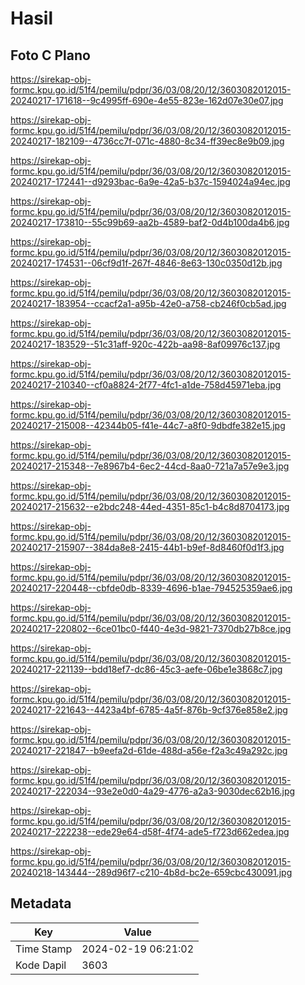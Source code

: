 # Hasil

## Foto C Plano

https://sirekap-obj-formc.kpu.go.id/51f4/pemilu/pdpr/36/03/08/20/12/3603082012015-20240217-171618--9c4995ff-690e-4e55-823e-162d07e30e07.jpg

https://sirekap-obj-formc.kpu.go.id/51f4/pemilu/pdpr/36/03/08/20/12/3603082012015-20240217-182109--4736cc7f-071c-4880-8c34-ff39ec8e9b09.jpg

https://sirekap-obj-formc.kpu.go.id/51f4/pemilu/pdpr/36/03/08/20/12/3603082012015-20240217-172441--d9293bac-6a9e-42a5-b37c-1594024a94ec.jpg

https://sirekap-obj-formc.kpu.go.id/51f4/pemilu/pdpr/36/03/08/20/12/3603082012015-20240217-173810--55c99b69-aa2b-4589-baf2-0d4b100da4b6.jpg

https://sirekap-obj-formc.kpu.go.id/51f4/pemilu/pdpr/36/03/08/20/12/3603082012015-20240217-174531--06cf9d1f-267f-4846-8e63-130c0350d12b.jpg

https://sirekap-obj-formc.kpu.go.id/51f4/pemilu/pdpr/36/03/08/20/12/3603082012015-20240217-183954--ccacf2a1-a95b-42e0-a758-cb246f0cb5ad.jpg

https://sirekap-obj-formc.kpu.go.id/51f4/pemilu/pdpr/36/03/08/20/12/3603082012015-20240217-183529--51c31aff-920c-422b-aa98-8af09976c137.jpg

https://sirekap-obj-formc.kpu.go.id/51f4/pemilu/pdpr/36/03/08/20/12/3603082012015-20240217-210340--cf0a8824-2f77-4fc1-a1de-758d45971eba.jpg

https://sirekap-obj-formc.kpu.go.id/51f4/pemilu/pdpr/36/03/08/20/12/3603082012015-20240217-215008--42344b05-f41e-44c7-a8f0-9dbdfe382e15.jpg

https://sirekap-obj-formc.kpu.go.id/51f4/pemilu/pdpr/36/03/08/20/12/3603082012015-20240217-215348--7e8967b4-6ec2-44cd-8aa0-721a7a57e9e3.jpg

https://sirekap-obj-formc.kpu.go.id/51f4/pemilu/pdpr/36/03/08/20/12/3603082012015-20240217-215632--e2bdc248-44ed-4351-85c1-b4c8d8704173.jpg

https://sirekap-obj-formc.kpu.go.id/51f4/pemilu/pdpr/36/03/08/20/12/3603082012015-20240217-215907--384da8e8-2415-44b1-b9ef-8d8460f0d1f3.jpg

https://sirekap-obj-formc.kpu.go.id/51f4/pemilu/pdpr/36/03/08/20/12/3603082012015-20240217-220448--cbfde0db-8339-4696-b1ae-794525359ae6.jpg

https://sirekap-obj-formc.kpu.go.id/51f4/pemilu/pdpr/36/03/08/20/12/3603082012015-20240217-220802--6ce01bc0-f440-4e3d-9821-7370db27b8ce.jpg

https://sirekap-obj-formc.kpu.go.id/51f4/pemilu/pdpr/36/03/08/20/12/3603082012015-20240217-221139--bdd18ef7-dc86-45c3-aefe-06be1e3868c7.jpg

https://sirekap-obj-formc.kpu.go.id/51f4/pemilu/pdpr/36/03/08/20/12/3603082012015-20240217-221643--4423a4bf-6785-4a5f-876b-9cf376e858e2.jpg

https://sirekap-obj-formc.kpu.go.id/51f4/pemilu/pdpr/36/03/08/20/12/3603082012015-20240217-221847--b9eefa2d-61de-488d-a56e-f2a3c49a292c.jpg

https://sirekap-obj-formc.kpu.go.id/51f4/pemilu/pdpr/36/03/08/20/12/3603082012015-20240217-222034--93e2e0d0-4a29-4776-a2a3-9030dec62b16.jpg

https://sirekap-obj-formc.kpu.go.id/51f4/pemilu/pdpr/36/03/08/20/12/3603082012015-20240217-222238--ede29e64-d58f-4f74-ade5-f723d662edea.jpg

https://sirekap-obj-formc.kpu.go.id/51f4/pemilu/pdpr/36/03/08/20/12/3603082012015-20240218-143444--289d96f7-c210-4b8d-bc2e-659cbc430091.jpg


## Metadata

| Key        | Value               |
| ---------- | ------------------- |
| Time Stamp | 2024-02-19 06:21:02 |
| Kode Dapil | 3603                |




